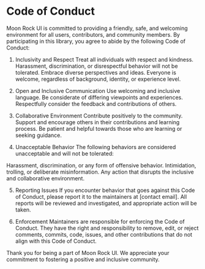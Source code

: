 # Code of Conduct

Moon Rock UI is committed to providing a friendly, safe, and welcoming environment for all users, contributors, and community members. By participating in this library, you agree to abide by the following Code of Conduct:

1. Inclusivity and Respect
   Treat all individuals with respect and kindness. Harassment, discrimination, or disrespectful behavior will not be tolerated.
   Embrace diverse perspectives and ideas. Everyone is welcome, regardless of background, identity, or experience level.

2. Open and Inclusive Communication
   Use welcoming and inclusive language. Be considerate of differing viewpoints and experiences.
   Respectfully consider the feedback and contributions of others.

3. Collaborative Environment
   Contribute positively to the community. Support and encourage others in their contributions and learning process.
   Be patient and helpful towards those who are learning or seeking guidance.

4. Unacceptable Behavior
   The following behaviors are considered unacceptable and will not be tolerated:

Harassment, discrimination, or any form of offensive behavior.
Intimidation, trolling, or deliberate misinformation.
Any action that disrupts the inclusive and collaborative environment.

5. Reporting Issues
   If you encounter behavior that goes against this Code of Conduct, please report it to the maintainers at [contact email]. All reports will be reviewed and investigated, and appropriate action will be taken.

6. Enforcement
   Maintainers are responsible for enforcing the Code of Conduct. They have the right and responsibility to remove, edit, or reject comments, commits, code, issues, and other contributions that do not align with this Code of Conduct.

Thank you for being a part of Moon Rock UI. We appreciate your commitment to fostering a positive and inclusive community.
